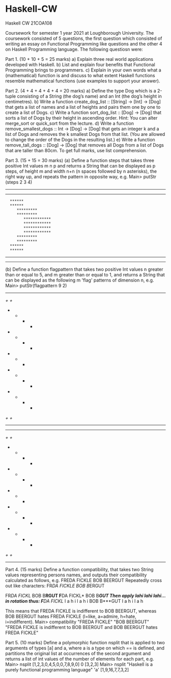 # Haskell-CW
Haskell CW 21COA108

Coursework for semester 1 year 2021 at Loughborough University.
The coursework consisted of 5 questions, the first question which consisted of writing an essay on Functional Programming like questions and the other 
4 on Haskell Programming language. The following questiosn were:

Part 1. (10 + 10 + 5 = 25 marks)
a) Explain three real world applications developed with Haskell.
b) List and explain four benefits that Functional Programming brings to programmers.
c) Explain in your own words what a (mathematical) function is and discuss to what extent Haskell functions resemble mathematical functions (use examples 
to support your answer).

Part 2. (4 + 4 + 4 + 4 + 4 = 20 marks)
a) Define the type Dog which is a 2-tuple consisting of a String (the dog’s name) and an Int (the dog’s height in centimetres).
b) Write a function create_dog_list :: [String] -> [Int] -> [Dog] that gets a list of names and a list of heights and pairs them one by one to create a 
list of Dogs.
c) Write a function sort_dog_list :: [Dog] -> [Dog] that sorts a list of Dogs by their height in ascending order.
Hint: You can alter merge_sort or quick_sort from the lecture.
d) Write a function remove_smallest_dogs :: Int -> [Dog] -> [Dog] that gets an integer k and a list of Dogs and removes the k smallest Dogs from that list. 
(You are allowed to change the order of the Dogs in the resulting list.)
e) Write a function remove_tall_dogs :: [Dog] -> [Dog] that removes all Dogs from a list of Dogs that are taller than 80cm. To get full marks, use 
list comprehension.

Part 3. (15 + 15 = 30 marks)
(a) Define a function steps that takes three positive Int values m n p and returns a String that can be displayed as p steps, of height m and width n+n 
(n spaces followed by n asterisks), the right way up, and repeats the pattern in opposite way, e.g.
Main> putStr (steps 2 3 4)
   ***
   ***
      ******
      ******
         *********
         *********
            ************
            ************
            ************
            ************
         *********
         *********
      ******
      ******
   ***
   ***
   
(b) Define a function flagpattern that takes two positive Int values n greater than or equal to 5, and m greater than or equal to 1, and returns a String 
that can be displayed as the following m 'flag' patterns of dimension n, e.g.
Main> putStr(flagpattern 9 2)
*********
*+     +*
* +   + *
*  + +  *
*   +   *
*  + +  *
* +   + *
*+     +*
*********
*********
*+     +*
* +   + *
*  + +  *
*   +   *
*  + +  *
* +   + *
*+     +*
*********

Part 4. (15 marks)
Define a function compatibility, that takes two String values representing persons names, and outputs their compatibility calculated as follows, e.g.
FREDA FICKLE
BOB BEERGUT
Repeatedly cross out like characters:
FR*DA FICKLE
BOB B*ERGUT

 FR*DA FICKL*
 BOB B**RGUT
 F**DA FICKL*
 BOB B***GUT
Then apply lahi lahi lahi... in rotation thus:
F**DA FICKL*
l a h i l a h i
BOB B***GUT
l a h i l a h

This means that FREDA FICKLE is indifferent to BOB BEERGUT,
whereas BOB BEERGUT hates FREDA FICKLE
(l=like, a=admire, h=hate, i=indifferent).
Main> compatibility "FREDA FICKLE" "BOB BEERGUT"
"FREDA FICKLE is indifferent to BOB BEERGUT and BOB BEERGUT hates FREDA FICKLE"

Part 5. (10 marks)
Define a polymorphic function nsplit that is applied to two arguments of types [a] and a, where a is a type on which == is defined, and partitions 
the original list at occurrences of the second argument and returns a list of int values of the number of elements for each part, e.g.
Main> nsplit [1,2,3,0,4,5,0,0,7,8,9,0] 0
[3,2,3]
Main> nsplit "Haskell is a purely functional programming language" 'a'
[1,9,16,7,7,3,2]
